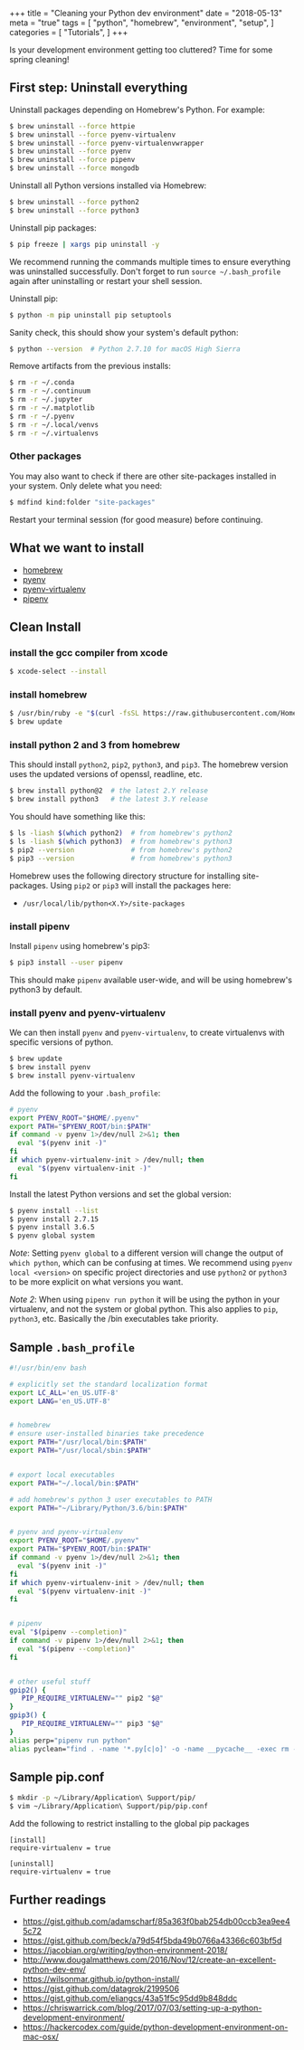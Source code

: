 +++
title = "Cleaning your Python dev environment"
date = "2018-05-13"
meta = "true"
tags = [
    "python",
    "homebrew",
    "environment",
    "setup",
]
categories = [
    "Tutorials",
]
+++

Is your development environment getting too cluttered? Time for some spring cleaning!

## First step: Uninstall everything

Uninstall packages depending on Homebrew's Python. For example:

```bash
$ brew uninstall --force httpie
$ brew uninstall --force pyenv-virtualenv
$ brew uninstall --force pyenv-virtualenvwrapper
$ brew uninstall --force pyenv
$ brew uninstall --force pipenv
$ brew uninstall --force mongodb
```

Uninstall all Python versions installed via Homebrew:

```bash
$ brew uninstall --force python2
$ brew uninstall --force python3
```

Uninstall pip packages:

```bash
$ pip freeze | xargs pip uninstall -y
```

We recommend running the commands multiple times to ensure everything was uninstalled successfully. Don't forget to run `source ~/.bash_profile` again after uninstalling or restart your shell session.

Uninstall pip:

```bash
$ python -m pip uninstall pip setuptools
```

Sanity check, this should show your system's default python:

```bash
$ python --version  # Python 2.7.10 for macOS High Sierra
```

Remove artifacts from the previous installs:

```bash
$ rm -r ~/.conda
$ rm -r ~/.continuum
$ rm -r ~/.jupyter
$ rm -r ~/.matplotlib
$ rm -r ~/.pyenv
$ rm -r ~/.local/venvs
$ rm -r ~/.virtualenvs
```

### Other packages

You may also want to check if there are other site-packages installed in your system. Only delete what you need:

```bash
$ mdfind kind:folder "site-packages"
```

Restart your terminal session (for good measure) before continuing.

## What we want to install

* [homebrew](https://brew.sh/)
* [pyenv](https://github.com/pyenv/pyenv)
* [pyenv-virtualenv](https://github.com/pyenv/pyenv-virtualenv)
* [pipenv](https://github.com/pypa/pipenv)

## Clean Install

### install the gcc compiler from xcode

```bash
$ xcode-select --install
```

### install homebrew

```bash
$ /usr/bin/ruby -e "$(curl -fsSL https://raw.githubusercontent.com/Homebrew/install/master/install)"
$ brew update
```

### install python 2 and 3 from homebrew

This should install `python2`, `pip2`, `python3`, and `pip3`. The homebrew version uses the updated versions of openssl, readline, etc.

```bash
$ brew install python@2  # the latest 2.Y release
$ brew install python3   # the latest 3.Y release
```

You should have something like this:

```bash
$ ls -liash $(which python2)  # from homebrew's python2
$ ls -liash $(which python3)  # from homebrew's python3
$ pip2 --version              # from homebrew's python2
$ pip3 --version              # from homebrew's python3
```

Homebrew uses the following directory structure for installing site-packages. Using `pip2` or `pip3` will install the packages here:

* `/usr/local/lib/python<X.Y>/site-packages`

### install pipenv

Install `pipenv` using homebrew's pip3:

```bash
$ pip3 install --user pipenv
```

This should make `pipenv` available user-wide, and will be using homebrew's python3 by default.

### install pyenv and pyenv-virtualenv

We can then install `pyenv` and `pyenv-virtualenv`, to create virtualenvs with specific versions of python.

```bash
$ brew update
$ brew install pyenv
$ brew install pyenv-virtualenv
```

Add the following to your `.bash_profile`:

```bash
# pyenv
export PYENV_ROOT="$HOME/.pyenv"
export PATH="$PYENV_ROOT/bin:$PATH"
if command -v pyenv 1>/dev/null 2>&1; then
  eval "$(pyenv init -)"
fi
if which pyenv-virtualenv-init > /dev/null; then
  eval "$(pyenv virtualenv-init -)"
fi
```

Install the latest Python versions and set the global version:

```bash
$ pyenv install --list
$ pyenv install 2.7.15
$ pyenv install 3.6.5
$ pyenv global system
```

*Note*: Setting `pyenv global` to a different version will change the output of `which python`, which can be confusing at times. We recommend using `pyenv local <version>` on specific project directories and use `python2` or `python3` to be more explicit on what versions you want.

*Note 2*: When using `pipenv run python` it will be using the python in your virtualenv, and not the system or global python. This also applies to `pip`, `python3`, etc. Basically the <env>/bin executables take priority.

## Sample `.bash_profile`

```bash
#!/usr/bin/env bash

# explicitly set the standard localization format
export LC_ALL='en_US.UTF-8'
export LANG='en_US.UTF-8'


# homebrew
# ensure user-installed binaries take precedence
export PATH="/usr/local/bin:$PATH"
export PATH="/usr/local/sbin:$PATH"


# export local executables
export PATH="~/.local/bin:$PATH"

# add homebrew's python 3 user executables to PATH
export PATH="~/Library/Python/3.6/bin:$PATH"


# pyenv and pyenv-virtualenv
export PYENV_ROOT="$HOME/.pyenv"
export PATH="$PYENV_ROOT/bin:$PATH"
if command -v pyenv 1>/dev/null 2>&1; then
  eval "$(pyenv init -)"
fi
if which pyenv-virtualenv-init > /dev/null; then
  eval "$(pyenv virtualenv-init -)"
fi


# pipenv
eval "$(pipenv --completion)"
if command -v pipenv 1>/dev/null 2>&1; then
  eval "$(pipenv --completion)"
fi


# other useful stuff
gpip2() {
   PIP_REQUIRE_VIRTUALENV="" pip2 "$@"
}
gpip3() {
   PIP_REQUIRE_VIRTUALENV="" pip3 "$@"
}
alias perp="pipenv run python"
alias pyclean="find . -name '*.py[c|o]' -o -name __pycache__ -exec rm -rf {} +"
```

## Sample pip.conf

```bash
$ mkdir -p ~/Library/Application\ Support/pip/
$ vim ~/Library/Application\ Support/pip/pip.conf
```

Add the following to restrict installing to the global pip packages
```
[install]
require-virtualenv = true

[uninstall]
require-virtualenv = true
```

## Further readings

* https://gist.github.com/adamscharf/85a363f0bab254db00ccb3ea9ee45c72
* https://gist.github.com/beck/a79d54f5bda49b0766a43366c603bf5d
* https://jacobian.org/writing/python-environment-2018/
* http://www.dougalmatthews.com/2016/Nov/12/create-an-excellent-python-dev-env/
* https://wilsonmar.github.io/python-install/
* https://gist.github.com/datagrok/2199506
* https://gist.github.com/eliangcs/43a51f5c95dd9b848ddc
* https://chriswarrick.com/blog/2017/07/03/setting-up-a-python-development-environment/
* https://hackercodex.com/guide/python-development-environment-on-mac-osx/

